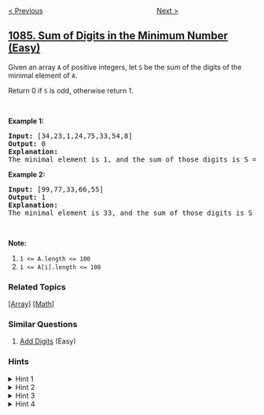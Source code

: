 <!--|This file generated by command(leetcode description); DO NOT EDIT.    |-->
<!--+----------------------------------------------------------------------+-->
<!--|@author    openset <openset.wang@gmail.com>                           |-->
<!--|@link      https://github.com/openset                                 |-->
<!--|@home      https://github.com/openset/leetcode                        |-->
<!--+----------------------------------------------------------------------+-->

[< Previous](../sales-analysis-iii "Sales Analysis III")
　　　　　　　　　　　　　　　　
[Next >](../high-five "High Five")

## [1085. Sum of Digits in the Minimum Number (Easy)](https://leetcode.com/problems/sum-of-digits-in-the-minimum-number "最小元素各数位之和")

<p>Given an array <code>A</code> of positive integers, let <code>S</code> be the sum of the digits of the minimal element of <code>A</code>.</p>

<p>Return 0 if <code>S</code> is odd, otherwise return 1.</p>

<p>&nbsp;</p>

<p><strong>Example 1:</strong></p>

<pre>
<strong>Input: </strong><span id="example-input-1-1">[34,23,1,24,75,33,54,8]</span>
<strong>Output: </strong><span id="example-output-1">0</span>
<strong>Explanation: </strong>
The minimal element is 1, and the sum of those digits is S = 1 which is odd, so the answer is 0.
</pre>

<p><strong>Example 2:</strong></p>

<pre>
<strong>Input: </strong><span id="example-input-2-1">[99,77,33,66,55]</span>
<strong>Output: </strong><span id="example-output-2">1</span>
<strong>Explanation: </strong>
The minimal element is 33, and the sum of those digits is S = 3 + 3 = 6 which is even, so the answer is 1.
</pre>

<p>&nbsp;</p>

<p><strong>Note:</strong></p>

<ol>
	<li><code>1 &lt;= A.length &lt;= 100</code></li>
	<li><code>1 &lt;= A[i].length &lt;= 100</code></li>
</ol>

### Related Topics
  [[Array](../../tag/array/README.md)]
  [[Math](../../tag/math/README.md)]

### Similar Questions
  1. [Add Digits](../add-digits) (Easy)

### Hints
<details>
<summary>Hint 1</summary>
How to find the minimum number in an array?
</details>

<details>
<summary>Hint 2</summary>
Loop over the array and compare each one of the numbers.
</details>

<details>
<summary>Hint 3</summary>
How to find the sum of digits?
</details>

<details>
<summary>Hint 4</summary>
Divide the number consecutively and get their remainder modulus 10. Sum those remainders and return the answer as the problem asks.
</details>

